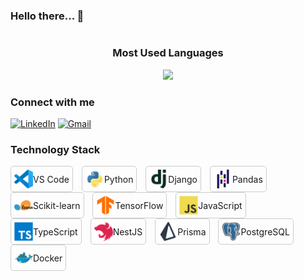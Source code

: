 ### Hello there... 👋

<div align="center" style="display: flex; justify-content: space-around; align-items: flex-start;">
  <div style="width: 45%;">
    <h3>Most Used Languages</h3>
    <a href="https://github.com/caiohrgm">
      <img height="180em" src="https://github-readme-stats.vercel.app/api/top-langs/?username=caiohrgm&layout=compact&langs_count=7&theme=dracula"/>
    </a>
  </div>
</div>

### Connect with me

[![LinkedIn](https://img.shields.io/badge/LinkedIn-Connect-blue?style=for-the-badge&logo=linkedin)](https://www.linkedin.com/in/yourprofile)
[![Gmail](https://img.shields.io/badge/Gmail-Contact-red?style=for-the-badge&logo=gmail)](mailto:youremail@gmail.com)

### Technology Stack

<div style="display: inline_block; margin-top: 10px;">
  <span style="border: 1px solid #ccc; border-radius: 5px; padding: 5px; margin-right: 10px; display: inline-flex; align-items: center;">
    <img align="center" alt="vs-code" height="30" width="30" src="https://raw.githubusercontent.com/devicons/devicon/master/icons/vscode/vscode-original.svg"> VS Code
  </span>
  <span style="border: 1px solid #ccc; border-radius: 5px; padding: 5px; margin-right: 10px; display: inline-flex; align-items: center;">
    <img align="center" alt="python" height="30" width="30" src="https://raw.githubusercontent.com/devicons/devicon/master/icons/python/python-original.svg"> Python
  </span>
  <span style="border: 1px solid #ccc; border-radius: 5px; padding: 5px; margin-right: 10px; display: inline-flex; align-items: center;">
    <img align="center" alt="django" height="30" width="30" src="https://raw.githubusercontent.com/devicons/devicon/master/icons/django/django-plain.svg"> Django
  </span>
  <span style="border: 1px solid #ccc; border-radius: 5px; padding: 5px; margin-right: 10px; display: inline-flex; align-items: center;">
    <img align="center" alt="pandas" height="30" width="30" src="https://raw.githubusercontent.com/devicons/devicon/master/icons/pandas/pandas-original.svg"> Pandas
  </span>
  <span style="border: 1px solid #ccc; border-radius: 5px; padding: 5px; margin-right: 10px; display: inline-flex; align-items: center;">
    <img align="center" alt="sk-learn" height="30" width="30" src="https://raw.githubusercontent.com/devicons/devicon/master/icons/scikitlearn/scikitlearn-original.svg"> Scikit-learn
  </span>
  <span style="border: 1px solid #ccc; border-radius: 5px; padding: 5px; margin-right: 10px; display: inline-flex; align-items: center;">
    <img align="center" alt="tensorflow" height="30" width="30" src="https://raw.githubusercontent.com/devicons/devicon/master/icons/tensorflow/tensorflow-original.svg"> TensorFlow
  </span>
  <span style="border: 1px solid #ccc; border-radius: 5px; padding: 5px; margin-right: 10px; display: inline-flex; align-items: center;">
    <img align="center" alt="javascript" height="30" width="30" src="https://raw.githubusercontent.com/devicons/devicon/master/icons/javascript/javascript-original.svg"> JavaScript
  </span>
  <span style="border: 1px solid #ccc; border-radius: 5px; padding: 5px; margin-right: 10px; display: inline-flex; align-items: center;">
    <img align="center" alt="typescript" height="30" width="30" src="https://raw.githubusercontent.com/devicons/devicon/master/icons/typescript/typescript-original.svg"> TypeScript
  </span>
  <span style="border: 1px solid #ccc; border-radius: 5px; padding: 5px; margin-right: 10px; display: inline-flex; align-items: center;">
    <img align="center" alt="nestjs" height="30" width="30" src="https://raw.githubusercontent.com/devicons/devicon/master/icons/nestjs/nestjs-original.svg"> NestJS
  </span>
  <span style="border: 1px solid #ccc; border-radius: 5px; padding: 5px; margin-right: 10px; display: inline-flex; align-items: center;">
    <img align="center" alt="prisma" height="30" width="30" src="https://raw.githubusercontent.com/devicons/devicon/master/icons/prisma/prisma-original.svg"> Prisma
  </span>
  <span style="border: 1px solid #ccc; border-radius: 5px; padding: 5px; margin-right: 10px; display: inline-flex; align-items: center;">
    <img align="center" alt="postgres" height="30" width="30" src="https://raw.githubusercontent.com/devicons/devicon/master/icons/postgresql/postgresql-original.svg"> PostgreSQL
  </span>
  <span style="border: 1px solid #ccc; border-radius: 5px; padding: 5px; margin-right: 10px; display: inline-flex; align-items: center;">
    <img align="center" alt="docker" height="30" width="30" src="https://raw.githubusercontent.com/devicons/devicon/master/icons/docker/docker-original.svg"> Docker
  </span>
</div>

<!-- ### Hello there... 👋

My name is Caio Medeiros. I have a major in Computer Science by Universidade Federal de Campina Grande, Brazil.
I am working as a Software Engineer at Soluções Digitais, SENAI - IST, in Campina Grande, PB, Brazil. I am also a master´s degree candidate, researching on Capacity Planning Forecast with Machine Learning on a Cloud environment.

- 🧑‍💻 I’m currently working as a software engineer @ SENAI - PB, Brazil.
- 👨‍🏫 Master´s degree candidate in Computer Science on Data Science field, @ UFCG, Brazil.
- 📩 How to reach me: caiomedeiros@copin.ufcg.edu.br/ caioh_m@outlook.com
- 😄 Pronouns: He/His
- 😍 I really like: Back-end Development, Data Science, AI, Web Development and Education Technology.

<div align="center">
  <a href="https://github.com/caiohrgm">
  <img height="180em" src="https://github-readme-stats.vercel.app/api/top-langs/?username=caiohrgm&layout=compact&langs_count=7&theme=dracula"/>
</div>

</div>
<div style="display: inline_block"><br>

  <img align="center" alt="vs-code" height="30" width="40" src="https://raw.githubusercontent.com/devicons/devicon/master/icons/vscode/vscode-original.svg">
  <img align="center" alt="python" height="30" width="40" src="https://raw.githubusercontent.com/devicons/devicon/master/icons/python/python-original.svg">
  <img align="center" alt="django" height="30" width="40" src="https://raw.githubusercontent.com/devicons/devicon/master/icons/django/django-plain.svg">
  <img align="center" alt="pandas" height="30" width="40" src="https://raw.githubusercontent.com/devicons/devicon/master/icons/pandas/pandas-original.svg">
  <img align="center" alt="sk-learn" height="30" width="40" src="https://raw.githubusercontent.com/devicons/devicon/master/icons/scikitlearn/scikitlearn-original.svg">
  <img align="center" alt="tensorflow" height="30" width="40" src="https://raw.githubusercontent.com/devicons/devicon/master/icons/tensorflow/tensorflow-original.svg">
  <img align="center" alt="javascript" height="30" width="40" src="https://raw.githubusercontent.com/devicons/devicon/master/icons/javascript/javascript-original.svg">
  <img align="center" alt="typescript" height="30" width="40" src="https://raw.githubusercontent.com/devicons/devicon/master/icons/typescript/typescript-original.svg">
  <img align="center" alt="nestjs" height="30" width="40" src="https://raw.githubusercontent.com/devicons/devicon/master/icons/nestjs/nestjs-original.svg">
  <img align="center" alt="prisma" height="30" width="40" src="https://raw.githubusercontent.com/devicons/devicon/master/icons/prisma/prisma-original.svg">
  <img align="center" alt="postgres" height="30" width="40" src="https://raw.githubusercontent.com/devicons/devicon/master/icons/postgresql/postgresql-original.svg">
  <img align="center" alt="docker" height="30" width="40" src="https://raw.githubusercontent.com/devicons/devicon/master/icons/docker/docker-original.svg">

</div> -->
